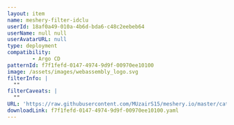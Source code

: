```yaml
---
layout: item
name: meshery-filter-idclu
userId: 18af0a49-010a-4b6d-bda6-c48c2eebeb64
userName: null null
userAvatarURL: null
type: deployment
compatibility: 
        - Argo CD
patternId: f7f1fefd-0147-4974-9d9f-00970ee10100
image: /assets/images/webassembly_logo.svg
filterInfo: |
  ""
filterCaveats: |
  ""
URL: 'https://raw.githubusercontent.com/MUzairS15/meshery.io/master/catalog/f7f1fefd-0147-4974-9d9f-00970ee10100.yaml'
downloadLink: f7f1fefd-0147-4974-9d9f-00970ee10100.yaml
---
```

